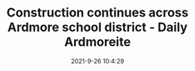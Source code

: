 ---
"title": "Construction continues across Ardmore school district - Daily Ardmoreite"
"date": "2021-9-26 10:4:29"
"feed_name": "GOOGLENEWSCONSTRUCTION"
"feed_website": "https://news.google.com/search?q=construction%2Bincident&hl=en-US&gl=US&ceid=US:en"
"feed_rss": "https://news.google.com/rss/search?q=construction%2Bincident&hl=en-US&gl=US&ceid=US:en"
"link": "https://www.ardmoreite.com/story/news/2021/09/26/construction-continues-across-ardmore-school-district/5811698001/"
"source": "{'href': 'https://www.ardmoreite.com', 'title': 'Daily Ardmoreite'}"
"file": "_posts/2021-1-1-e2b252e999e2c1a5f17f49db61dffe6897067de8.md"
"accident": "0"
"drilling": "0"
"dead": "0"
"injured": "0"
"arrested": "0"
"where": "unknown site"
"place": "unknown place"
---